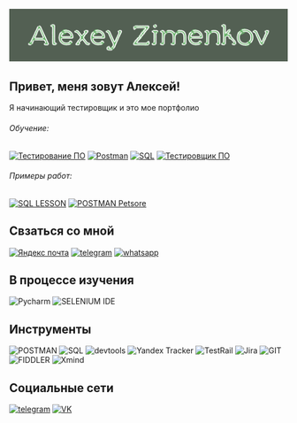 ![Header](https://github.com/Zimenkov-Alexey/zimenkov-alexey/blob/main/assets/Header.png)

## Привет, меня зовут Алексей!
Я начинающий тестировщик и это мое портфолио
###### Обучение:
[![Тестирование ПО](https://img.shields.io/badge/Тестирование_ПО-536053?style=for-the-badge&logo=stepik)](https://stepik.org/cert/2389739)
[![Postman](https://img.shields.io/badge/POSTMAN-536053?style=for-the-badge&logo=postman)](https://stepik.org/cert/2430842)
[![SQL](https://img.shields.io/badge/SQL-536053?style=for-the-badge&logo=mysql)](https://stepik.org/cert/2413132)
[![Тестировщик ПО](https://img.shields.io/badge/Тестировщик_ПО-536053?style=for-the-badge&logo=tsu)](https://www.odin.study/ru/Division/Info/101)
  
###### Примеры работ:
[![SQL LESSON](https://img.shields.io/badge/SQL_LESSON-536053?style=for-the-badge&logo=mysql)](https://github.com/Zimenkov-Alexey/MySQL-work)
[![POSTMAN Petsore](https://img.shields.io/badge/POSTMAN_Petsore-536053?style=for-the-badge&logo=postman)](https://www.postman.com/beard89/workspace/public-workspace/collection/25761069-37afc777-8eaa-49da-86b8-2746f624aea5?action=share&creator=25761069)

## Свзаться со мной
[![Яндекс почта](https://img.shields.io/badge/MAIL-536053?style=for-the-badge&logo=mail)](mailto:aleksey.zimenkov@yandex.ru)
[![telegram](https://img.shields.io/badge/telegram-536053?style=for-the-badge&logo=telegram)](https://t.me/alexeyzimenkov)
[![whatsapp](https://img.shields.io/badge/whatsapp-536053?style=for-the-badge&logo=whatsapp)](https://wa.me/79126628550)

## В процессе изучения
![Pycharm](https://img.shields.io/badge/PYCHARM-536053?style=for-the-badge&logo=pucharm)
![SELENIUM IDE](https://img.shields.io/badge/selenium-536053?style=for-the-badge&logo=selenium)

## Инструменты
![POSTMAN](https://img.shields.io/badge/POSTMAN-536053?style=for-the-badge&logo=postman)
![SQL](https://img.shields.io/badge/SQL-536053?style=for-the-badge&logo=mysql)
![devtools](https://img.shields.io/badge/DevTools-536053?style=for-the-badge&logo=googlechrome)
![Yandex Tracker](https://img.shields.io/badge/YandexTracker-536053?style=for-the-badge&logo=yandex_tracker)
![TestRail](https://img.shields.io/badge/TESTRAIL-536053?style=for-the-badge&logo=testrail)
![Jira](https://img.shields.io/badge/JIRA-536053?style=for-the-badge&logo=jira)
![GIT](https://img.shields.io/badge/GIT-536053?style=for-the-badge&logo=git)
![FIDDLER](https://img.shields.io/badge/FIDDLER-536053?style=for-the-badge&logo=Fiddlerclassic)
![Xmind](https://img.shields.io/badge/XMIND-536053?style=for-the-badge&logo=xmind)

## Социальные сети
[![telegram](https://img.shields.io/badge/telegram-536053?style=for-the-badge&logo=telegram)](https://t.me/alexeyzimenkov)
[![VK](https://img.shields.io/badge/VK-536053?style=for-the-badge&logo=VK)](https://vk.com/beard_zimenkov)

